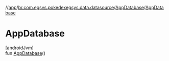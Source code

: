 //[app](../../../index.md)/[br.com.egsys.pokedexegsys.data.datasource](../index.md)/[AppDatabase](index.md)/[AppDatabase](-app-database.md)

# AppDatabase

[androidJvm]\
fun [AppDatabase](-app-database.md)()
